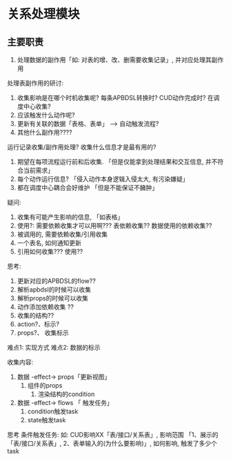 
# 关系处理模块

## 主要职责

1. 处理数据的副作用「如: 对表的增、改、删需要收集记录」, 并对应处理其副作用

处理表副作用的研讨:

1. 收集影响是在哪个时机收集呢? 每条APBDSL转换时? CUD动作完成时? 在调度中心收集?
2. 应该触发什么动作呢?
3. 更新有关联的数据「表格、表单」 --> 自动触发流程?
4. 其他什么副作用????

运行记录收集/副作用处理?
收集什么信息才是最有用的?

1. 期望在每项流程运行前和后收集. 「但是仅能拿到处理结果和交互信息, 并不符合当前需求」
2. 每个动作运行信息? 「侵入动作本身逻辑入侵太大, 有污染嫌疑」
3. 都在调度中心耦合会好维护 「但是不能保证不臃肿」

疑问:

1. 收集有可能产生影响的信息, 「如表格」
2. 使用?: 需要依赖收集才可以用啊??? 表依赖收集?? 数据使用的依赖收集??
3. 被调用的, 需要依赖收集/引用收集
4. 一个表名, 如何通知更新
5. 引用如何收集??? 使用??

思考:

1. 更新对应的APBDSL的flow??
2. 解析apbdsl的时候可以收集
3. 解析props的时候可以收集
4. 动作添加依赖收集 ??
5. 收集的结构??
6. action?、标示?
7. props?、 收集标示

  难点1: 实现方式
  难点2: 数据的标示

  收集内容:

1. 数据 -effect-> props「更新视图」
   1. 组件的props
      1. 渲染结构的condition
2. 数据 -effect-> flows 「 触发任务」
   1. condition触发task
   2. state触发task

  思考
  条件触发任务:
  如: CUD影响XX「表/接口/关系表」, 影响范围 「1、展示的「表/接口/关系表」, 2、表单输入的(为什么要影响)」, 如何影响, 触发了多少个task
